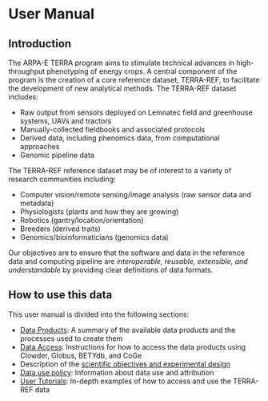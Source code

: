 # User Manual

## Introduction

The ARPA-E TERRA program aims to stimulate technical advances in high-throughput phenotyping of energy crops. A central component of the program is the creation of a core reference dataset, TERRA-REF, to facilitate the development of new analytical methods. The TERRA-REF dataset includes:
* Raw output from sensors deployed on Lemnatec field and greenhouse systems, UAVs and tractors
* Manually-collected fieldbooks and associated protocols
* Derived data, including phenomics data, from computational approaches
* Genomic pipeline data


The TERRA-REF reference dataset may be of interest to a variety of research communities including:
* Computer vision\/remote sensing\/image analysis \(raw sensor data and metadata\)
* Physiologists \(plants and how they are growing\)
* Robotics \(gantry\/location\/orientation\)
* Breeders \(derived traits\)
* Genomics\/bioinformaticians \(genomics data\)

Our objectives are to ensure that the software and data in the reference data and computing pipeline are _interoperable, reusable, extensible, and understandable_ by providing clear definitions of data formats.

## How to use this data

This user manual is divided into the following sections:
* [Data Products](/data-products.md): A summary of the available data products and the processes used to create them
* [Data Access](/how-to-access-data.md): Instructions for how to access the data products using Clowder, Globus, BETYdb, and CoGe
* Description of the [scientific objectives and experimental design](/scientific-objectives-and-experimental-design.md)
* [Data use policy](/data_release_policy.md): Information about data use and attribution
* [User Tutorials](/user-tutorials.md): In-depth examples of how to access and use the TERRA-REF data



